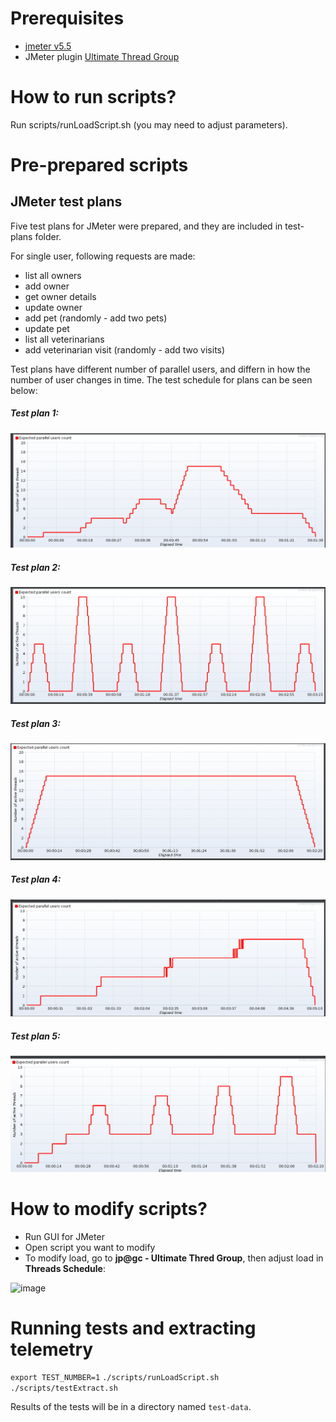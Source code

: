# Prerequisites
- [jmeter v5.5](https://jmeter.apache.org/download_jmeter.cgi)
- JMeter plugin [Ultimate Thread Group](https://jmeter-plugins.org/wiki/UltimateThreadGroup/)

# How to run scripts?

Run scripts/runLoadScript.sh (you may need to adjust parameters).

# Pre-prepared scripts

## JMeter test plans

Five test plans for JMeter were prepared, and they are included in test-plans folder.

For single user, following requests are made:
- list all owners
- add owner
- get owner details
- update owner
- add pet (randomly - add two pets)
- update pet
- list all veterinarians
- add veterinarian visit (randomly - add two visits)

Test plans have different number of parallel users, and differn in how the number of user changes in time. The test schedule for plans can be seen below:

##### Test plan 1:

![image](docs/test/test-1.png)

##### Test plan 2:

![image](docs/test/test-2.png)

##### Test plan 3:

![image](docs/test/test-3.png)

##### Test plan 4:

![image](docs/test/test-4.png)

##### Test plan 5:

![image](docs/test/test-5.png)

# How to modify scripts?

- Run GUI for JMeter
- Open script you want to modify
- To modify load, go to **jp@gc - Ultimate Thred Group**, then adjust load in **Threads Schedule**:

![image](https://user-images.githubusercontent.com/49311489/174456674-d36798ab-36b7-4074-a82c-ccba24e4ca76.png)

# Running tests and extracting telemetry
`export TEST_NUMBER=1`
`./scripts/runLoadScript.sh`
`./scripts/testExtract.sh`

Results of the tests will be in a directory named `test-data`.
